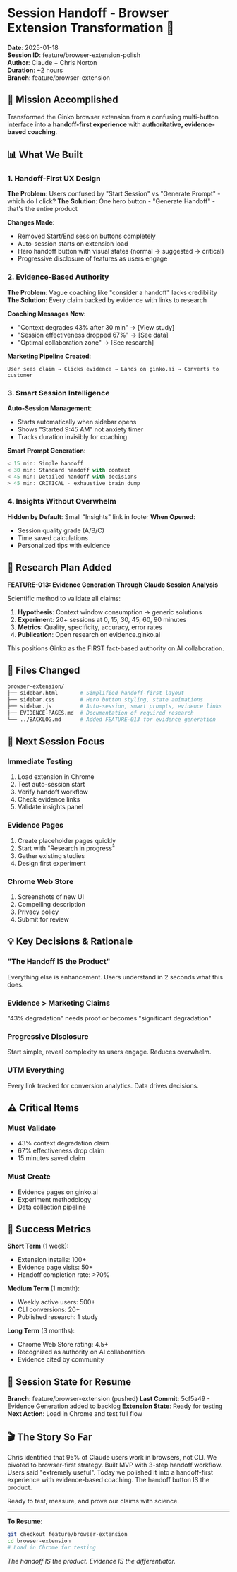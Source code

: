 # Session Handoff - Browser Extension Transformation 🚀

**Date**: 2025-01-18  
**Session ID**: feature/browser-extension-polish  
**Author**: Claude + Chris Norton  
**Duration**: ~2 hours  
**Branch**: feature/browser-extension

## 🎯 Mission Accomplished

Transformed the Ginko browser extension from a confusing multi-button interface into a **handoff-first experience** with **authoritative, evidence-based coaching**.

## 📊 What We Built

### 1. Handoff-First UX Design
**The Problem**: Users confused by "Start Session" vs "Generate Prompt" - which do I click?
**The Solution**: One hero button - "Generate Handoff" - that's the entire product

**Changes Made**:
- Removed Start/End session buttons completely
- Auto-session starts on extension load
- Hero handoff button with visual states (normal → suggested → critical)
- Progressive disclosure of features as users engage

### 2. Evidence-Based Authority
**The Problem**: Vague coaching like "consider a handoff" lacks credibility
**The Solution**: Every claim backed by evidence with links to research

**Coaching Messages Now**:
- "Context degrades 43% after 30 min" → [View study]
- "Session effectiveness dropped 67%" → [See data]  
- "Optimal collaboration zone" → [See research]

**Marketing Pipeline Created**:
```
User sees claim → Clicks evidence → Lands on ginko.ai → Converts to customer
```

### 3. Smart Session Intelligence
**Auto-Session Management**:
- Starts automatically when sidebar opens
- Shows "Started 9:45 AM" not anxiety timer
- Tracks duration invisibly for coaching

**Smart Prompt Generation**:
```javascript
< 15 min: Simple handoff
< 30 min: Standard handoff with context
< 45 min: Detailed handoff with decisions
> 45 min: CRITICAL - exhaustive brain dump
```

### 4. Insights Without Overwhelm
**Hidden by Default**: Small "Insights" link in footer
**When Opened**: 
- Session quality grade (A/B/C)
- Time saved calculations
- Personalized tips with evidence

## 🔬 Research Plan Added

**FEATURE-013: Evidence Generation Through Claude Session Analysis**

Scientific method to validate all claims:
1. **Hypothesis**: Context window consumption → generic solutions
2. **Experiment**: 20+ sessions at 0, 15, 30, 45, 60, 90 minutes
3. **Metrics**: Quality, specificity, accuracy, error rates
4. **Publication**: Open research on evidence.ginko.ai

This positions Ginko as the FIRST fact-based authority on AI collaboration.

## 📁 Files Changed

```bash
browser-extension/
├── sidebar.html       # Simplified handoff-first layout
├── sidebar.css        # Hero button styling, state animations
├── sidebar.js         # Auto-session, smart prompts, evidence links
├── EVIDENCE-PAGES.md  # Documentation of required research
└── ../BACKLOG.md      # Added FEATURE-013 for evidence generation
```

## 🚧 Next Session Focus

### Immediate Testing
1. Load extension in Chrome
2. Test auto-session start
3. Verify handoff workflow
4. Check evidence links
5. Validate insights panel

### Evidence Pages
1. Create placeholder pages quickly
2. Start with "Research in progress" 
3. Gather existing studies
4. Design first experiment

### Chrome Web Store
1. Screenshots of new UI
2. Compelling description
3. Privacy policy
4. Submit for review

## 💡 Key Decisions & Rationale

### "The Handoff IS the Product"
Everything else is enhancement. Users understand in 2 seconds what this does.

### Evidence > Marketing Claims  
"43% degradation" needs proof or becomes "significant degradation"

### Progressive Disclosure
Start simple, reveal complexity as users engage. Reduces overwhelm.

### UTM Everything
Every link tracked for conversion analytics. Data drives decisions.

## ⚠️ Critical Items

### Must Validate
- 43% context degradation claim
- 67% effectiveness drop claim  
- 15 minutes saved claim

### Must Create
- Evidence pages on ginko.ai
- Experiment methodology
- Data collection pipeline

## 🎯 Success Metrics

**Short Term** (1 week):
- Extension installs: 100+
- Evidence page visits: 50+
- Handoff completion rate: >70%

**Medium Term** (1 month):
- Weekly active users: 500+
- CLI conversions: 20+
- Published research: 1 study

**Long Term** (3 months):
- Chrome Web Store rating: 4.5+
- Recognized as authority on AI collaboration
- Evidence cited by community

## 🔄 Session State for Resume

**Branch**: feature/browser-extension (pushed)
**Last Commit**: 5cf5a49 - Evidence Generation added to backlog
**Extension State**: Ready for testing
**Next Action**: Load in Chrome and test full flow

## 🎬 The Story So Far

Chris identified that 95% of Claude users work in browsers, not CLI. We pivoted to browser-first strategy. Built MVP with 3-step handoff workflow. Users said "extremely useful". Today we polished it into a handoff-first experience with evidence-based coaching. The handoff button IS the product.

Ready to test, measure, and prove our claims with science.

---

**To Resume**: 
```bash
git checkout feature/browser-extension
cd browser-extension
# Load in Chrome for testing
```

*The handoff IS the product. Evidence IS the differentiator.*